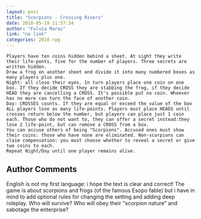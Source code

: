 ```yaml
---
layout: post
title: "Scorpions - Crossing Rivers"
date: 2018-05-19 11:57:34
author: "Fulvia Marai"
link: "no link"
categories: 2018 rpg
---
```

```
Players have ten coins hidden behind a sheet. At sight they write their life-ponts, five for the number of players. Three secrets are written hidden.
Draw a frog on another sheet and divide it into many numbered boxes as many players plus one. 
Night: all close their eyes. In turn players place one coin on one box. If they decide CROSS they are stabbing the frog, if they decide HEAD they are cancelling a CROSS. It's possible put no coin. Whoever has no more can turn the face of another coin.
Day: CROSSES counts. If they are equal or exceed the value of the box  ALL players lose as many life-points. Players must place HEADS until crosses return below the number, but players can place just 1 coin each. Those who do not want to, they can offer a secret instead:they lose 2 life-point, but can remove a CROSS from a box.
You can accuse others of being "Scorpions". Accused ones must show their coins: those who have none are eliminated. Non-scorpions can claim compensation: you must choose whether to reveal a secret or give two coins to each.
Repeat Night/Day until one player remains alive.
```
## Author Comments 

English is not my first language: i hope the text is clear and correct!  The game is about scorpions and frogs (of the famous Esopo fable) but i have in mind to add optional rules for changing the setting and adding deep roleplay. Who will survive? Who will obey their "scorpion nature" and sabotage the enterprise?
